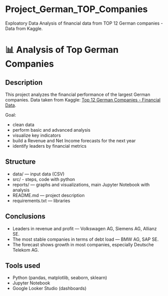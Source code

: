 # Project_German_TOP_Companies
Exploatory Data Analysis of financial data from TOP 12 German companies - Data from Kaggle.
# 📊 Analysis of Top German Companies

##  Description
This project analyzes the financial performance of the largest German companies.
Data taken from Kaggle: [Top 12 German Companies - Financial Data](https://www.kaggle.com/datasets/heidarmirhajisadati/top-12-german-companies-financial-data).

Goal:
- clean data
- perform basic and advanced analysis
- visualize key indicators
- build a Revenue and Net Income forecasts for the next year
- identify leaders by financial metrics

##  Structure
- data/ — input data (CSV)
- src/ - steps, code with python
- reports/ — graphs and visualizations, main Jupyter Notebook with analysis
- README.md — project description
- requirements.txt — libraries


##  Conclusions
- Leaders in revenue and profit — Volkswagen AG, Siemens AG, Allianz SE.
- The most stable companies in terms of debt load — BMW AG, SAP SE.
- The forecast shows growth in most companies, especially Deutsche Telekom AG.

##  Tools used
- Python (pandas, matplotlib, seaborn, sklearn)
- Jupyter Notebook
- Google Looker Studio (dashboards)
